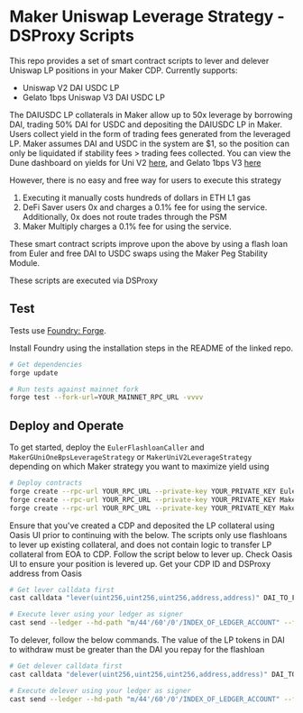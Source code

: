 # Maker Uniswap Leverage Strategy - DSProxy Scripts

This repo provides a set of smart contract scripts to lever and delever Uniswap LP positions in your Maker CDP. Currently supports:
- Uniswap V2 DAI USDC LP
- Gelato 1bps Uniswap V3 DAI USDC LP

The DAIUSDC LP collaterals in Maker allow up to 50x leverage by borrowing DAI, trading 50% DAI for USDC and depositing the DAIUSDC LP in Maker. Users collect yield in the form of trading fees generated from the leveraged LP. Maker assumes DAI and USDC in the system are $1, so the position can only be liquidated if stability fees > trading fees collected. You can view the Dune dashboard on yields for Uni V2 [here](https://dune.com/Lucianken/uniswap-v2-dai-usdc-leverage-returns), and Gelato 1bps V3 [here](https://dune.com/fb/Yield-with-GUNI-MakerDAO)

However, there is no easy and free way for users to execute this strategy
1. Executing it manually costs hundreds of dollars in ETH L1 gas
2. DeFi Saver users 0x and charges a 0.1% fee for using the service. Additionally, 0x does not route trades through the PSM
3. Maker Multiply charges a 0.1% fee for using the service.

These smart contract scripts improve upon the above by using a flash loan from Euler and free DAI to USDC swaps using the Maker Peg Stability Module.

These scripts are executed via DSProxy

## Test

Tests use [Foundry: Forge](https://github.com/gakonst/foundry).

Install Foundry using the installation steps in the README of the linked repo.

```bash
# Get dependencies
forge update

# Run tests against mainnet fork
forge test --fork-url=YOUR_MAINNET_RPC_URL -vvvv
```

## Deploy and Operate

To get started, deploy the `EulerFlashloanCaller` and `MakerGUniOneBpsLeverageStrategy` or `MakerUniV2LeverageStrategy` depending on which Maker strategy you want to maximize yield using
```bash
# Deploy contracts
forge create --rpc-url YOUR_RPC_URL --private-key YOUR_PRIVATE_KEY EulerFlashLoanCaller
forge create --rpc-url YOUR_RPC_URL --private-key YOUR_PRIVATE_KEY MakerGUniOneBpsLeverageStrategy
forge create --rpc-url YOUR_RPC_URL --private-key YOUR_PRIVATE_KEY MakerUniV2LeverageStrategy
```

Ensure that you've created a CDP and deposited the LP collateral using Oasis UI prior to continuing with the below. The scripts only use flashloans to lever up existing collateral, and does not contain logic to transfer LP collateral from EOA to CDP. Follow the script below to lever up. Check Oasis UI to ensure your position is levered up. Get your CDP ID and DSProxy address from Oasis
```bash
# Get lever calldata first
cast calldata "lever(uint256,uint256,uint256,address,address)" DAI_TO_FLASHLOAN DAI_TO_DEPOSIT YOUR_CDP_ID STRATEGY_ADDRESS EULER_FLASHLOAN_CALLER_ADDRESS

# Execute lever using your ledger as signer
cast send --ledger --hd-path "m/44'/60'/0'/INDEX_OF_LEDGER_ACCOUNT" --flashbots --gas-limit 3000000 --priority-gas-price 5000000000 --gas-price 20000000000 --from YOUR_PUBLIC_EOA_ADDRESS YOUR_DS_PROXY_ADDRESS "execute(address,bytes)" STRATEGY_CONTRACT_ADDRESS CALLDATA_FROM_ABOVE
```

To delever, follow the below commands. The value of the LP tokens in DAI to withdraw must be greater than the DAI you repay for the flashloan
```bash
# Get delever calldata first
cast calldata "delever(uint256,uint256,uint256,address,address)" DAI_TO_REPAY LP_TOKENS_TO_WITHDRAW YOUR_CDP_ID STRATEGY_ADDRESS EULER_FLASHLOAN_CALLER_ADDRESS

# Execute delever using your ledger as signer
cast send --ledger --hd-path "m/44'/60'/0'/INDEX_OF_LEDGER_ACCOUNT" --flashbots --gas-limit 3000000 --priority-gas-price 5000000000 --gas-price 20000000000 --from YOUR_PUBLIC_EOA_ADDRESS YOUR_DS_PROXY_ADDRESS "execute(address,bytes)" STRATEGY_CONTRACT_ADDRESS CALLDATA_FROM_ABOVE
```